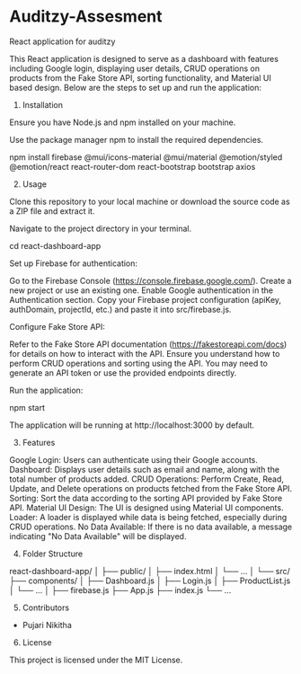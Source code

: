 # Auditzy-Assesment
React application for auditzy



This React application is designed to serve as a dashboard with features including Google login, displaying user details, CRUD operations on products from the Fake Store API, sorting functionality, and Material UI based design. Below are the steps to set up and run the application:

1. Installation

Ensure you have Node.js and npm installed on your machine.

Use the package manager npm to install the required dependencies.

npm install firebase @mui/icons-material @mui/material @emotion/styled @emotion/react react-router-dom react-bootstrap bootstrap axios

2. Usage

Clone this repository to your local machine or download the source code as a ZIP file and extract it.

Navigate to the project directory in your terminal.

cd react-dashboard-app

Set up Firebase for authentication:

Go to the Firebase Console (https://console.firebase.google.com/).
Create a new project or use an existing one.
Enable Google authentication in the Authentication section.
Copy your Firebase project configuration (apiKey, authDomain, projectId, etc.) and paste it into src/firebase.js.

Configure Fake Store API:

Refer to the Fake Store API documentation (https://fakestoreapi.com/docs) for details on how to interact with the API.
Ensure you understand how to perform CRUD operations and sorting using the API.
You may need to generate an API token or use the provided endpoints directly.

Run the application:

npm start

The application will be running at http://localhost:3000 by default.

3. Features

Google Login: Users can authenticate using their Google accounts.
Dashboard: Displays user details such as email and name, along with the total number of products added.
CRUD Operations: Perform Create, Read, Update, and Delete operations on products fetched from the Fake Store API.
Sorting: Sort the data according to the sorting API provided by Fake Store API.
Material UI Design: The UI is designed using Material UI components.
Loader: A loader is displayed while data is being fetched, especially during CRUD operations.
No Data Available: If there is no data available, a message indicating "No Data Available" will be displayed.

4. Folder Structure

react-dashboard-app/
│
├── public/
│ ├── index.html
│ └── ...
│
└── src/
├── components/
│ ├── Dashboard.js
│ ├── Login.js
│ ├── ProductList.js
│ └── ...
│
├── firebase.js
├── App.js
├── index.js
└── ...

5. Contributors

- Pujari Nikitha

6. License

This project is licensed under the MIT License.

